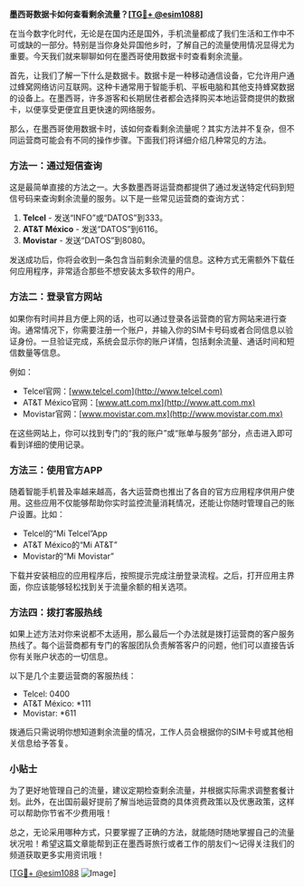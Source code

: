 **墨西哥数据卡如何查看剩余流量？[[TG💪+ @esim1088](https://t.me/s/esim1088)]**

在当今数字化时代，无论是在国内还是国外，手机流量都成了我们生活和工作中不可或缺的一部分。特别是当你身处异国他乡时，了解自己的流量使用情况显得尤为重要。今天我们就来聊聊如何在墨西哥使用数据卡时查看剩余流量。

首先，让我们了解一下什么是数据卡。数据卡是一种移动通信设备，它允许用户通过蜂窝网络访问互联网。这种卡通常用于智能手机、平板电脑和其他支持蜂窝数据的设备上。在墨西哥，许多游客和长期居住者都会选择购买本地运营商提供的数据卡，以便享受更便宜且更快速的网络服务。

那么，在墨西哥使用数据卡时，该如何查看剩余流量呢？其实方法并不复杂，但不同运营商可能会有不同的操作步骤。下面我们将详细介绍几种常见的方法。

### 方法一：通过短信查询

这是最简单直接的方法之一。大多数墨西哥运营商都提供了通过发送特定代码到短信号码来查询剩余流量的服务。以下是一些常见运营商的查询方式：

1. **Telcel** - 发送“INFO”或“DATOS”到333。
2. **AT&T México** - 发送“DATOS”到6116。
3. **Movistar** - 发送“DATOS”到8080。

发送成功后，你将会收到一条包含当前剩余流量的信息。这种方式无需额外下载任何应用程序，非常适合那些不想安装太多软件的用户。

### 方法二：登录官方网站

如果你有时间并且方便上网的话，也可以通过登录各运营商的官方网站来进行查询。通常情况下，你需要注册一个账户，并输入你的SIM卡号码或者合同信息以验证身份。一旦验证完成，系统会显示你的账户详情，包括剩余流量、通话时间和短信数量等信息。

例如：
- Telcel官网：[www.telcel.com](http://www.telcel.com)
- AT&T México官网：[www.att.com.mx](http://www.att.com.mx)
- Movistar官网：[www.movistar.com.mx](http://www.movistar.com.mx)

在这些网站上，你可以找到专门的“我的账户”或“账单与服务”部分，点击进入即可看到详细的使用记录。

### 方法三：使用官方APP

随着智能手机普及率越来越高，各大运营商也推出了各自的官方应用程序供用户使用。这些应用不仅能够帮助你实时监控流量消耗情况，还能让你随时管理自己的账户设置。比如：

- Telcel的“Mi Telcel”App
- AT&T México的“Mi AT&T”
- Movistar的“Mi Movistar”

下载并安装相应的应用程序后，按照提示完成注册登录流程。之后，打开应用主界面，你应该能够轻松找到关于流量余额的相关选项。

### 方法四：拨打客服热线

如果上述方法对你来说都不太适用，那么最后一个办法就是拨打运营商的客户服务热线了。每个运营商都有专门的客服团队负责解答客户的问题，他们可以直接告诉你有关账户状态的一切信息。

以下是几个主要运营商的客服热线：
- Telcel: 0400
- AT&T México: *111
- Movistar: *611

拨通后只需说明你想知道剩余流量的情况，工作人员会根据你的SIM卡号或其他相关信息给予答复。

### 小贴士

为了更好地管理自己的流量，建议定期检查剩余流量，并根据实际需求调整套餐计划。此外，在出国前最好提前了解当地运营商的具体资费政策以及优惠政策，这样可以帮助你节省不少费用哦！

总之，无论采用哪种方式，只要掌握了正确的方法，就能随时随地掌握自己的流量状况啦！希望这篇文章能帮到正在墨西哥旅行或者工作的朋友们～记得关注我们的频道获取更多实用资讯哦！

[[TG💪+ @esim1088](https://t.me/s/esim1088) ![Image](https://i.postimg.cc/4NQfJmqS/Snipaste-2025-05-13-00-14-12.png)]
